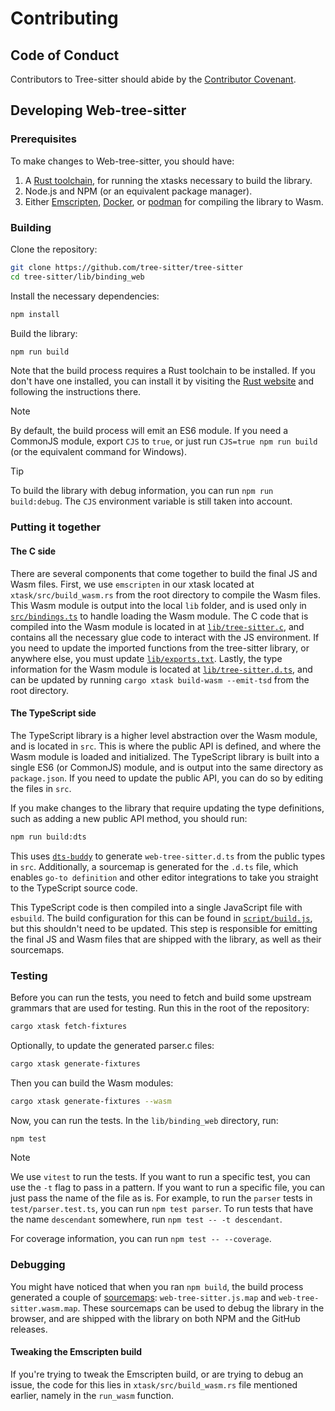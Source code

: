 # Contributing

## Code of Conduct

Contributors to Tree-sitter should abide by the [Contributor Covenant][covenant].

## Developing Web-tree-sitter

### Prerequisites

To make changes to Web-tree-sitter, you should have:

1. A [Rust toolchain][rust], for running the xtasks necessary to build the library.
2. Node.js and NPM (or an equivalent package manager).
3. Either [Emscripten][emscripten], [Docker][docker], or [podman][podman] for
compiling the library to Wasm.

### Building

Clone the repository:

```sh
git clone https://github.com/tree-sitter/tree-sitter
cd tree-sitter/lib/binding_web
```

Install the necessary dependencies:

```sh
npm install
```

Build the library:

```sh
npm run build
```

Note that the build process requires a Rust toolchain to be installed. If you don't have one installed, you can install it
by visiting the [Rust website][rust] and following the instructions there.

> [!NOTE]
> By default, the build process will emit an ES6 module. If you need a CommonJS module, export `CJS` to `true`, or just
> run `CJS=true npm run build` (or the equivalent command for Windows).

> [!TIP]
> To build the library with debug information, you can run `npm run build:debug`. The `CJS` environment variable is still
> taken into account.

### Putting it together

#### The C side

There are several components that come together to build the final JS and Wasm files. First, we use `emscripten` in our
xtask located at `xtask/src/build_wasm.rs` from the root directory to compile the Wasm files. This Wasm module is output into the
local `lib` folder, and is used only in [`src/bindings.ts`][bindings.ts] to handle loading the Wasm module. The C code that
is compiled into the Wasm module is located in at [`lib/tree-sitter.c`][tree-sitter.c], and contains all the necessary
glue code to interact with the JS environment. If you need to update the imported functions from the tree-sitter library,
or anywhere else, you must update [`lib/exports.txt`][exports.txt]. Lastly, the type information for the Wasm module is
located at [`lib/tree-sitter.d.ts`][tree-sitter.d.ts], and can be updated by running `cargo xtask build-wasm --emit-tsd`
from the root directory.

#### The TypeScript side

The TypeScript library is a higher level abstraction over the Wasm module, and is located in `src`. This is where the
public API is defined, and where the Wasm module is loaded and initialized. The TypeScript library is built into a single
ES6 (or CommonJS) module, and is output into the same directory as `package.json`. If you need to update the public API,
you can do so by editing the files in `src`.

If you make changes to the library that require updating the type definitions, such as adding a new public API method,
you should run:

```sh
npm run build:dts
```

This uses [`dts-buddy`][dts-buddy] to generate `web-tree-sitter.d.ts` from the public types in `src`. Additionally, a sourcemap
is generated for the `.d.ts` file, which enables `go-to definition` and other editor integrations to take you straight
to the TypeScript source code.

This TypeScript code is then compiled into a single JavaScript file with `esbuild`. The build configuration for this can
be found in [`script/build.js`][build.js], but this shouldn't need to be updated. This step is responsible for emitting
the final JS and Wasm files that are shipped with the library, as well as their sourcemaps.

### Testing

Before you can run the tests, you need to fetch and build some upstream grammars that are used for testing.
Run this in the root of the repository:

```sh
cargo xtask fetch-fixtures
```

Optionally, to update the generated parser.c files:

```sh
cargo xtask generate-fixtures
```

Then you can build the Wasm modules:

```sh
cargo xtask generate-fixtures --wasm
```

Now, you can run the tests. In the `lib/binding_web` directory, run:

```sh
npm test
```

> [!NOTE]
> We use `vitest` to run the tests. If you want to run a specific test, you can use the `-t` flag to pass in a pattern.
> If you want to run a specific file, you can just pass the name of the file as is. For example, to run the `parser` tests
> in `test/parser.test.ts`, you can run `npm test parser`. To run tests that have the name `descendant` somewhere, run
> `npm test -- -t descendant`.
>
> For coverage information, you can run `npm test -- --coverage`.

### Debugging

You might have noticed that when you ran `npm build`, the build process generated a couple of [sourcemaps][sourcemap]:
`web-tree-sitter.js.map` and `web-tree-sitter.wasm.map`. These sourcemaps can be used to debug the library in the browser, and are
shipped with the library on both NPM and the GitHub releases.

#### Tweaking the Emscripten build

If you're trying to tweak the Emscripten build, or are trying to debug an issue, the code for this lies in `xtask/src/build_wasm.rs`
file mentioned earlier, namely in the `run_wasm` function.

[bindings.ts]: src/bindings.ts
[build.js]: script/build.js
[covenant]: https://www.contributor-covenant.org/version/1/4/code-of-conduct
[docker]: https://www.docker.com
[dts-buddy]: https://github.com/Rich-Harris/dts-buddy
[emscripten]: https://emscripten.org
[exports.txt]: lib/exports.txt
[podman]: https://podman.io
[rust]: https://www.rust-lang.org/tools/install
[sourcemap]: https://developer.mozilla.org/en-US/docs/Glossary/Source_map
[tree-sitter.c]: lib/tree-sitter.c
[tree-sitter.d.ts]: lib/tree-sitter.d.ts

